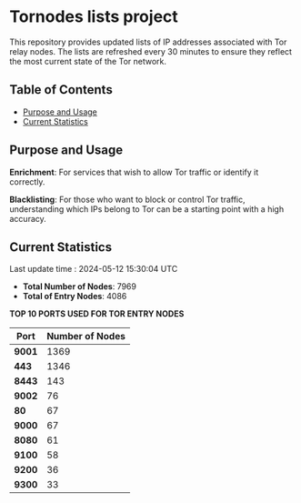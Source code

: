 # Tornodes lists project

This repository provides updated lists of IP addresses associated with Tor relay nodes. The lists are refreshed every 30 minutes to ensure they reflect the most current state of the Tor network.

## Table of Contents

- [Purpose and Usage](#purpose-and-usage)
- [Current Statistics](#current-statistics)


## Purpose and Usage

**Enrichment**: For services that wish to allow Tor traffic or identify it correctly.

**Blacklisting**: For those who want to block or control Tor traffic, understanding which IPs belong to Tor can be a starting point with a high accuracy.

## Current Statistics

Last update time : 2024-05-12 15:30:04 UTC

- **Total Number of Nodes**: 7969
- **Total of Entry Nodes**: 4086

**TOP 10 PORTS USED FOR TOR ENTRY NODES**

| **Port** | **Number of Nodes** |
|------|-----------------|
| **9001**   | 1369  |
| **443**   | 1346  |
| **8443**   | 143  |
| **9002**   | 76  |
| **80**   | 67  |
| **9000**   | 67  |
| **8080**   | 61  |
| **9100**   | 58  |
| **9200**   | 36  |
| **9300**   | 33  |

